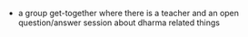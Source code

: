 - a group get-together where there is a teacher and an open question/answer session about dharma related things